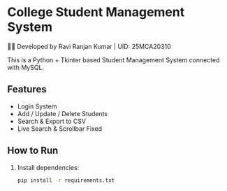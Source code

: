 # College Student Management System

👨‍🎓 Developed by Ravi Ranjan Kumar | UID: 25MCA20310

This is a Python + Tkinter based Student Management System connected with MySQL.

## Features
- Login System
- Add / Update / Delete Students
- Search & Export to CSV
- Live Search & Scrollbar Fixed

## How to Run
1. Install dependencies:
   ```bash
   pip install -r requirements.txt
